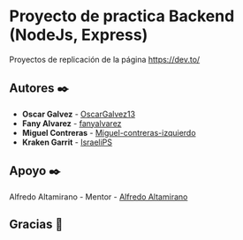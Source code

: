 # Proyecto de practica Backend (NodeJs, Express)

Proyectos de replicación de la página https://dev.to/

## Autores ✒️
* **Oscar Galvez** - [OscarGalvez13](https://github.com/OscarGalvez13)
* **Fany Alvarez** - [fanyalvarez](https://github.com/fanyalvarez)
* **Miguel Contreras** - [Miguel-contreras-izquierdo](https://github.com/Miguel-contreras-izquierdo)
* **Kraken Garrit** - [IsraeliPS](https://github.com/IsraeliPS)

## Apoyo ✒️
Alfredo Altamirano - Mentor - [Alfredo Altamirano](https://github.com/Ahuahuachi)
## Gracias 🎁